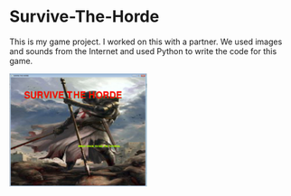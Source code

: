 # Survive-The-Horde
<p> This is my game project. I worked on this with a partner. We used images and sounds from the Internet and used Python to write the code for this game. </p>
<img src="https://github.com/nyang3006/Survive-The-Horde/blob/master/gameimage.png" height="200px">
